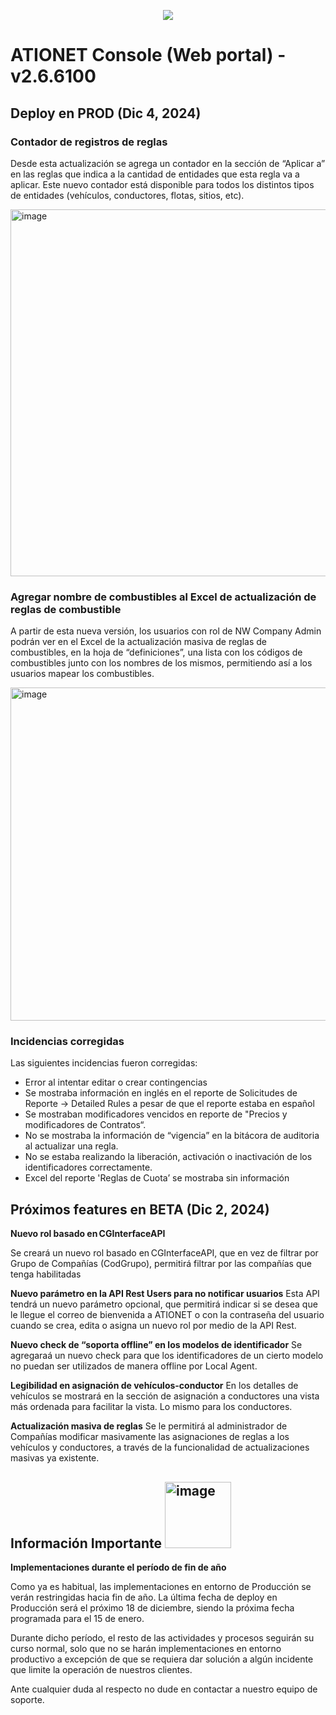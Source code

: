 <p align="center">
  <img src="https://github.com/Ationet/ationetdocs/raw/master/Content/Images/ATIOnetLogo_250x70.png" />
</p>

# ATIONET Console (Web portal) - v2.6.6100

## Deploy en PROD (Dic 4, 2024)

### Contador de registros de reglas
Desde esta actualización se agrega un contador en la sección de “Aplicar a” en las reglas que indica a la cantidad de entidades que esta regla va a aplicar. 
Este nuevo contador está disponible para todos los distintos tipos de entidades (vehículos, conductores, flotas, sitios, etc).

<img width="587" alt="image" src="https://github.com/user-attachments/assets/fe2fb5fb-724c-43de-88c8-60a2fcf262de">


### Agregar nombre de combustibles al Excel de actualización de reglas de combustible
A partir de esta nueva versión, los usuarios con rol de NW Company Admin podrán ver en el Excel de la actualización masiva de reglas de combustibles, en la hoja de “definiciones”, una lista con los códigos de combustibles junto con los nombres de los mismos, permitiendo así a los usuarios mapear los combustibles.

<img width="533" alt="image" src="https://github.com/user-attachments/assets/891e334e-ed62-4b19-a3ba-487525abce74">


### Incidencias corregidas
Las siguientes incidencias fueron corregidas:
  - Error al intentar editar o crear contingencias
  - Se mostraba información en inglés en el reporte de Solicitudes de Reporte -> Detailed Rules a pesar de que el reporte estaba en español
  - Se mostraban modificadores vencidos en reporte de "Precios y modificadores de Contratos“.
  - No se mostraba la información de “vigencia” en la bitácora de auditoria al actualizar una regla.
  - No se estaba realizando la liberación, activación o inactivación de los identificadores correctamente.
  - Excel del reporte 'Reglas de Cuota’ se mostraba sin información



## Próximos features en BETA (Dic 2, 2024)

**Nuevo rol basado en CGInterfaceAPI**

Se creará un nuevo rol basado en CGInterfaceAPI, que en vez de filtrar por Grupo de Compañías (CodGrupo), permitirá filtrar por las compañías que tenga habilitadas 

**Nuevo parámetro en la API Rest Users para no notificar usuarios**
Esta API tendrá un nuevo parámetro opcional, que permitirá indicar si se desea que le llegue el correo de bienvenida a ATIONET o con la contraseña del usuario cuando se crea, edita o asigna un nuevo rol por medio de la API Rest.

**Nuevo check de “soporta offline” en los modelos de identificador**
Se agregaraá un nuevo check para que los identificadores de un cierto modelo no puedan ser utilizados de manera offline por Local Agent.

**Legibilidad en asignación de vehículos-conductor**
En los detalles de vehículos se mostrará en la sección de asignación a conductores una vista más ordenada para facilitar la vista. Lo mismo para los conductores.

**Actualización masiva de reglas**
Se le permitirá al administrador de Compañías modificar masivamente las asignaciones de reglas a los vehículos y conductores, a través de la funcionalidad de actualizaciones masivas ya existente.


## **Información Importante** <img width="106" alt="image" src="https://github.com/user-attachments/assets/329a93df-743f-4124-8ccd-6059e0c53fa6"> 

**Implementaciones durante el período de fin de año**

Como ya es habitual, las implementaciones en entorno de Producción se verán restringidas hacia fin de año. La última fecha de deploy en Producción será el próximo 18 de diciembre, siendo la próxima fecha programada para el 15 de enero.

Durante dicho período, el resto de las actividades y procesos seguirán su curso normal, solo que no se harán implementaciones en entorno productivo a excepción de que se requiera dar solución a algún incidente que limite la operación de nuestros clientes.

Ante cualquier duda al respecto no dude en contactar a nuestro equipo de soporte.




